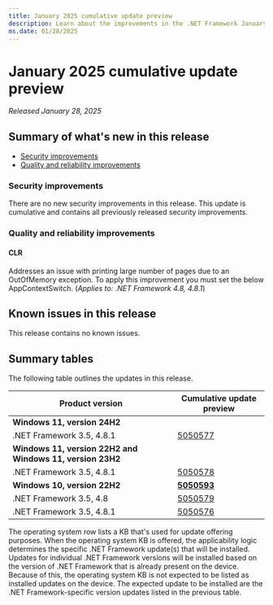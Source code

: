 ```yaml
---
title: January 2025 cumulative update preview
description: Learn about the improvements in the .NET Framework January 2025 cumulative update preview.
ms.date: 01/28/2025
---
```

# January 2025 cumulative update preview

_Released January 28, 2025_

## Summary of what's new in this release

- [Security improvements](#security-improvements)
- [Quality and reliability improvements](#quality-and-reliability-improvements)

### Security improvements

There are no new security improvements in this release. This update is cumulative and contains all previously released security improvements.

### Quality and reliability improvements

#### CLR

Addresses an issue with printing large number of pages due to an OutOfMemory exception. To apply this improvement you must set the below AppContextSwitch. (*Applies to: .NET Framework 4.8, 4.8.1*)

<runtime>
<AppContextSwitchOverrides value="Switch.System.Windows.Controls.ReleaseDiscardableFontReasources=true"/>
</runtime>

## Known issues in this release

This release contains no known issues.

## Summary tables

The following table outlines the updates in this release.

| Product version | Cumulative update preview |
| --- | --- |
| **Windows 11, version 24H2** | |
| .NET Framework 3.5, 4.8.1 | [5050577](https://support.microsoft.com/kb/5050577) |
| **Windows 11, version 22H2 and Windows 11, version 23H2** | |
| .NET Framework 3.5, 4.8.1 | [5050578](https://support.microsoft.com/kb/5050578) |
| **Windows 10, version 22H2** | **[5050593](https://support.microsoft.com/kb/5050593)** |
| .NET Framework 3.5, 4.8 | [5050579](https://support.microsoft.com/kb/5050579) |
| .NET Framework 3.5, 4.8.1 | [5050576](https://support.microsoft.com/kb/5050576) |

The operating system row lists a KB that's used for update offering purposes. When the operating system KB is offered, the applicability logic determines the specific .NET Framework update(s) that will be installed. Updates for individual .NET Framework versions will be installed based on the version of .NET Framework that is already present on the device. Because of this, the operating system KB is not expected to be listed as installed updates on the device. The expected update to be installed are the .NET Framework-specific version updates listed in the previous table.